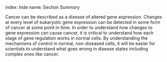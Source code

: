 index: hide
name: Section Summary

Cancer can be described as a disease of altered gene expression. Changes at every level of eukaryotic gene expression can be detected in some form of cancer at some point in time. In order to understand how changes to gene expression can cause cancer, it is critical to understand how each stage of gene regulation works in normal cells. By understanding the mechanisms of control in normal, non-diseased cells, it will be easier for scientists to understand what goes wrong in disease states including complex ones like cancer.
